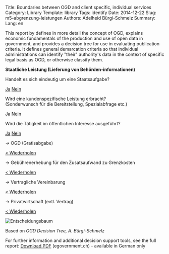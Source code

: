 Title: Boundaries between OGD and client specific, individual services
Category: Library
Template: library
Tags: identify
Date: 2014-12-22
Slug: m5-abgrenzung-leistungen
Authors: Adelheid Bürgi-Schmelz
Summary:
Lang: en


This report by defines in more detail the concept of OGD, explains economic fundamentals of the production and use of open data in government, and provides a decision tree for use in evaluating publication criteria. It defines general demarcation criteria so that individual administrations can identify "their" authority's data in the context of specific legal basis as OGD, or otherwise classify them.

**Staatliche Leistung (Lieferung von Behörden-informationen)**

<section id="wizard"><div class="tab-content">
<div class="tab-pane active" id="tab1">
  <p>Handelt es sich eindeutig um eine Staatsaufgabe?</p>
  <a href="#tab2" data-toggle="tab" class="btn btn-sm btn-default">Ja</a>
  <a href="#tab3" data-toggle="tab" class="btn btn-sm btn-default">Nein</a>
</div>
<div class="tab-pane" id="tab2">
  <p>Wird eine kundenspezifische Leistung erbracht?<br>
  (Sonderwunsch für die Bereitstellung, Spezialabfrage etc.)</p>
  <a href="#tabA2" data-toggle="tab" class="btn btn-sm btn-default">Ja</a>
  <a href="#tabA1" data-toggle="tab" class="btn btn-sm btn-default">Nein</a>
</div><div class="tab-pane" id="tab3">
  <p>Wird die Tätigkeit im öffentlichen Interesse ausgeführt?</p>
  <a href="#tabA3" data-toggle="tab" class="btn btn-sm btn-default">Ja</a>
  <a href="#tabA4" data-toggle="tab" class="btn btn-sm btn-default">Nein</a>
</div><div class="tab-pane" id="tabA1">
  <p>&rarr; OGD (Gratisabgabe)</p>
  <a href="#tab1" data-toggle="tab" class="btn btn-sm btn-default">&lt; Wiederholen</a>
</div><div class="tab-pane" id="tabA2">
  <p>&rarr; Gebührenerhebung für den Zusatsaufwand zu Grenzkosten</p>
  <a href="#tab1" data-toggle="tab" class="btn btn-sm btn-default">&lt; Wiederholen</a>
</div><div class="tab-pane" id="tabA3">
  <p>&rarr; Vertragliche Vereinbarung</p>
  <a href="#tab1" data-toggle="tab" class="btn btn-sm btn-default">&lt; Wiederholen</a>
</div><div class="tab-pane" id="tabA4">
  <p>&rarr; Privatwirtschaft (evtl. Vertrag)</p>
  <a href="#tab1" data-toggle="tab" class="btn btn-sm btn-default">&lt; Wiederholen</a>
</div>
</div></section>


![Entscheidungsbaum](/images/chart-abgrenzung-leistungen.png)

Based on *OGD Decision Tree, A. Bürgi-Schmelz*


For further information and additional decision support tools, see the full report: [Download PDF](http://www.egovernment.ch/umsetzung/00881/00883/01112/index.html?lang=de&download=NHzLpZeg7t,lnp6I0NTU042l2Z6ln1acy4Zn4Z2qZpnO2Yuq2Z6gpJCDdnt3gmym162epYbg2c_JjKbNoKSn6A--) (egovernment.ch) - available in German only
